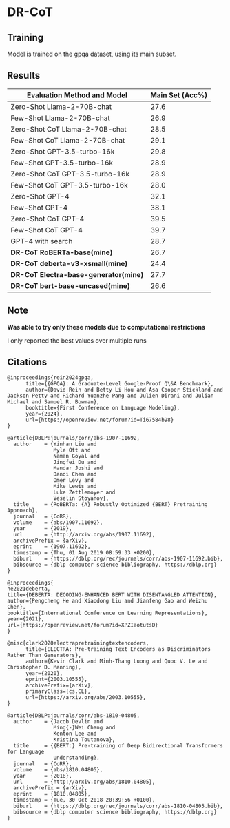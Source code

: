 # DR-CoT



## Training

Model is trained on the gpqa dataset, using its main subset.

## Results 

| Evaluation Method and Model               | Main Set (Acc%)           |
|-------------------------------------------|------------------------|
| Zero-Shot Llama-2-70B-chat                | 27.6                   |
| Few-Shot Llama-2-70B-chat                 | 26.9                   |
| Zero-Shot CoT Llama-2-70B-chat            | 28.5                   |
| Few-Shot CoT Llama-2-70B-chat             | 29.1                   |
| Zero-Shot GPT-3.5-turbo-16k               | 29.8                   |
| Few-Shot GPT-3.5-turbo-16k                | 28.9                   |
| Zero-Shot CoT GPT-3.5-turbo-16k           | 28.9                   |
| Few-Shot CoT GPT-3.5-turbo-16k            | 28.0                   |
| Zero-Shot GPT-4                           | 32.1                   |
| Few-Shot GPT-4                            | 38.1                   |
| Zero-Shot CoT GPT-4                       | 39.5                   |
| Few-Shot CoT GPT-4                        | 39.7                   |
| GPT-4 with search                         | 28.7                   |
| **DR-CoT RoBERTa-base(mine)**              | 26.7                   |
| **DR-CoT deberta-v3-xsmall(mine)**         | 24.4                   |
| **DR-CoT Electra-base-generator(mine)**    | 27.7                   |
| **DR-CoT bert-base-uncased(mine)**         | 26.6                   |

## Note
**Was able to try only these models due to computational restrictions**

I only reported the best values over multiple runs

## Citations
```
@inproceedings{rein2024gpqa,
      title={{GPQA}: A Graduate-Level Google-Proof Q\&A Benchmark},
      author={David Rein and Betty Li Hou and Asa Cooper Stickland and Jackson Petty and Richard Yuanzhe Pang and Julien Dirani and Julian Michael and Samuel R. Bowman},
      booktitle={First Conference on Language Modeling},
      year={2024},
      url={https://openreview.net/forum?id=Ti67584b98}
}
```
```
@article{DBLP:journals/corr/abs-1907-11692,
  author    = {Yinhan Liu and
               Myle Ott and
               Naman Goyal and
               Jingfei Du and
               Mandar Joshi and
               Danqi Chen and
               Omer Levy and
               Mike Lewis and
               Luke Zettlemoyer and
               Veselin Stoyanov},
  title     = {RoBERTa: {A} Robustly Optimized {BERT} Pretraining Approach},
  journal   = {CoRR},
  volume    = {abs/1907.11692},
  year      = {2019},
  url       = {http://arxiv.org/abs/1907.11692},
  archivePrefix = {arXiv},
  eprint    = {1907.11692},
  timestamp = {Thu, 01 Aug 2019 08:59:33 +0200},
  biburl    = {https://dblp.org/rec/journals/corr/abs-1907-11692.bib},
  bibsource = {dblp computer science bibliography, https://dblp.org}
}
```
```
@inproceedings{
he2021deberta,
title={DEBERTA: DECODING-ENHANCED BERT WITH DISENTANGLED ATTENTION},
author={Pengcheng He and Xiaodong Liu and Jianfeng Gao and Weizhu Chen},
booktitle={International Conference on Learning Representations},
year={2021},
url={https://openreview.net/forum?id=XPZIaotutsD}
}
```

```
@misc{clark2020electrapretrainingtextencoders,
      title={ELECTRA: Pre-training Text Encoders as Discriminators Rather Than Generators}, 
      author={Kevin Clark and Minh-Thang Luong and Quoc V. Le and Christopher D. Manning},
      year={2020},
      eprint={2003.10555},
      archivePrefix={arXiv},
      primaryClass={cs.CL},
      url={https://arxiv.org/abs/2003.10555}, 
}
```
```
@article{DBLP:journals/corr/abs-1810-04805,
  author    = {Jacob Devlin and
               Ming{-}Wei Chang and
               Kenton Lee and
               Kristina Toutanova},
  title     = {{BERT:} Pre-training of Deep Bidirectional Transformers for Language
               Understanding},
  journal   = {CoRR},
  volume    = {abs/1810.04805},
  year      = {2018},
  url       = {http://arxiv.org/abs/1810.04805},
  archivePrefix = {arXiv},
  eprint    = {1810.04805},
  timestamp = {Tue, 30 Oct 2018 20:39:56 +0100},
  biburl    = {https://dblp.org/rec/journals/corr/abs-1810-04805.bib},
  bibsource = {dblp computer science bibliography, https://dblp.org}
}
```
